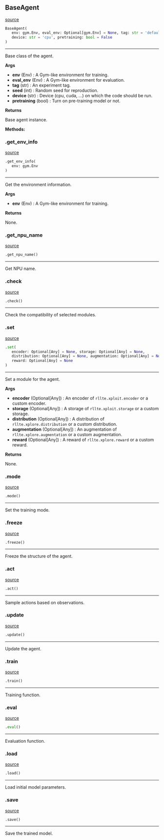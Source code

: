 #


## BaseAgent
[source](https://github.com/RLE-Foundation/rllte/blob/main/rllte/common/base_agent.py/#L22)
```python 
BaseAgent(
   env: gym.Env, eval_env: Optional[gym.Env] = None, tag: str = 'default', seed: int = 1,
   device: str = 'cpu', pretraining: bool = False
)
```


---
Base class of the agent.


**Args**

* **env** (Env) : A Gym-like environment for training.
* **eval_env** (Env) : A Gym-like environment for evaluation.
* **tag** (str) : An experiment tag.
* **seed** (int) : Random seed for reproduction.
* **device** (str) : Device (cpu, cuda, ...) on which the code should be run.
* **pretraining** (bool) : Turn on pre-training model or not.


**Returns**

Base agent instance.


**Methods:**


### .get_env_info
[source](https://github.com/RLE-Foundation/rllte/blob/main/rllte/common/base_agent.py/#L98)
```python
.get_env_info(
   env: gym.Env
)
```

---
Get the environment information.


**Args**

* **env** (Env) : A Gym-like environment for training.


**Returns**

None.

### .get_npu_name
[source](https://github.com/RLE-Foundation/rllte/blob/main/rllte/common/base_agent.py/#L132)
```python
.get_npu_name()
```

---
Get NPU name.

### .check
[source](https://github.com/RLE-Foundation/rllte/blob/main/rllte/common/base_agent.py/#L145)
```python
.check()
```

---
Check the compatibility of selected modules.

### .set
[source](https://github.com/RLE-Foundation/rllte/blob/main/rllte/common/base_agent.py/#L173)
```python
.set(
   encoder: Optional[Any] = None, storage: Optional[Any] = None,
   distribution: Optional[Any] = None, augmentation: Optional[Any] = None,
   reward: Optional[Any] = None
)
```

---
Set a module for the agent.


**Args**

* **encoder** (Optional[Any]) : An encoder of `rllte.xploit.encoder` or a custom encoder.
* **storage** (Optional[Any]) : A storage of `rllte.xploit.storage` or a custom storage.
* **distribution** (Optional[Any]) : A distribution of `rllte.xplore.distribution` or a custom distribution.
* **augmentation** (Optional[Any]) : An augmentation of `rllte.xplore.augmentation` or a custom augmentation.
* **reward** (Optional[Any]) : A reward of `rllte.xplore.reward` or a custom reward.


**Returns**

None.

### .mode
[source](https://github.com/RLE-Foundation/rllte/blob/main/rllte/common/base_agent.py/#L209)
```python
.mode()
```

---
Set the training mode.

### .freeze
[source](https://github.com/RLE-Foundation/rllte/blob/main/rllte/common/base_agent.py/#L213)
```python
.freeze()
```

---
Freeze the structure of the agent.

### .act
[source](https://github.com/RLE-Foundation/rllte/blob/main/rllte/common/base_agent.py/#L217)
```python
.act()
```

---
Sample actions based on observations.

### .update
[source](https://github.com/RLE-Foundation/rllte/blob/main/rllte/common/base_agent.py/#L221)
```python
.update()
```

---
Update the agent.

### .train
[source](https://github.com/RLE-Foundation/rllte/blob/main/rllte/common/base_agent.py/#L225)
```python
.train()
```

---
Training function.

### .eval
[source](https://github.com/RLE-Foundation/rllte/blob/main/rllte/common/base_agent.py/#L229)
```python
.eval()
```

---
Evaluation function.

### .load
[source](https://github.com/RLE-Foundation/rllte/blob/main/rllte/common/base_agent.py/#L233)
```python
.load()
```

---
Load initial model parameters.

### .save
[source](https://github.com/RLE-Foundation/rllte/blob/main/rllte/common/base_agent.py/#L237)
```python
.save()
```

---
Save the trained model.
